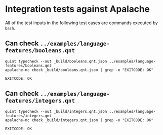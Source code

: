 # Integration tests against Apalache


All of the test inputs in the following test cases are commands executed by `bash`.

<!-- !test program
PATH=_build/apalache/bin:$PATH bash -
-->


## Can check `../examples/language-features/booleans.qnt`

<!-- !test in can check booleans.qnt -->
```
quint typecheck --out _build/booleans.qnt.json ../examples/language-features/booleans.qnt
apalache-mc check _build/booleans.qnt.json | grep -o "EXITCODE: OK"
```

<!-- !test out can check booleans.qnt -->
```
EXITCODE: OK
```

## Can check `../examples/language-features/integers.qnt`

<!-- !test in can check integers.qnt -->
```
quint typecheck --out _build/integers.qnt.json ../examples/language-features/integers.qnt
apalache-mc check _build/integers.qnt.json | grep -o "EXITCODE: OK"
```

<!-- !test out can check integers.qnt -->
```
EXITCODE: OK
```
